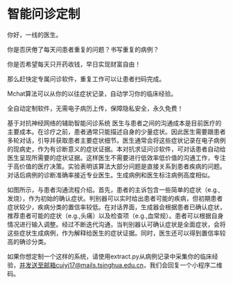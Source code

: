 # 智能问诊定制

你好，一线的医生。

你是否厌倦了每天问患者重复的问题？书写重复的病例？

你是否希望每天只开药收钱，早日实现财富自由！

那么赶快定专属问诊软件，重复工作可以让患者扫码完成。

Mchat算法可以从你的以往症状记录，自动学习你的临床经验。

全自动定制软件，无需电子病历上传，保障隐私安全，永久免费！


基于对抗神经网络的辅助智能问诊系统
  医生与患者之间的沟通成本是目前医疗的主要成本。在诊疗之前，患者通常只能描述自身的少量症状。因此医生需要跟患者多轮对话，引导并获取患者主要症状细节。医生通常会将这些症状记录在电子病例的现病史，作为有诊断意义的症状证据。本对抗求证问诊软件，可对话患者自动给医生呈现所需要的症状证据。这样医生不需要进行低效率低价值的沟通工作，专注于高价值的医疗决策。实验表明该算法大部分问题是直接关系到患者疾病的问题。对话后病例的诊断准确率接近专业医生。生成病例和医生标注病例高度相似。

如图所示，与患者沟通流程介绍。首先，患者的主诉包含一些简单的症状（e.g.,发烧），作为初始的确认症状。判别器可以实时给出患者可能的疾病，但初期患者症状较少，疾病分类的置信率较低。在对话界面，生成器会根据患者已确认症状，推荐患者可能的症状（e.g.,头痛）以及检查项（e.g.,血常规）。患者可以根据自身情况进行输入调整。经过不断迭代沟通，当判别器认可确认症状是全面症状，会将这些症状生成病例，作为解释给医生的症状证据。同时，医生还可以得到置信率较高的确诊分类。

如果你想定制一个这样的系统，请使用extract.py从病例记录中采集你的临床经验，并发送至邮箱cuiyj17@mails.tsinghua.edu.cn，我们会回复一个小程序二维码。



